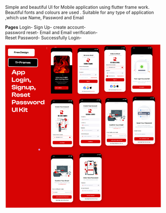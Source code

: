 Simple and beautiful UI for Mobile application using flutter frame work.
Beautiful fonts and colours are used .
Suitable for any type of application ,which use Name, Password and Email 

**Pages**
Login-
Sign Up- 
create account-  
password reset-
Email and Email verification-  
Reset Password- 
Successfully Login- 

[![App Preview](assets/UI_designs.png)](assets/UI_designs.png)




